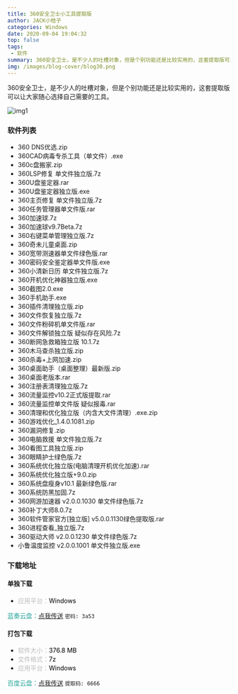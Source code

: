 ```yaml
---
title: 360安全卫士小工具提取版
author: JACK小桔子
categories: Windows
date: 2020-09-04 19:04:32
top: false
tags: 
 - 软件
summary: 360安全卫士，是不少人的吐槽对象，但是个别功能还是比较实用的，这套提取版可以让大家随心选择自己需要的工具。
img: /images/blog-cover/blog30.png
---
```

360安全卫士，是不少人的吐槽对象，但是个别功能还是比较实用的，这套提取版可以让大家随心选择自己需要的工具。

![img1](/images/blog/blog30/img1.png "© JACK小桔子")

### 软件列表
* 360 DNS优选.zip
* 360CAD病毒专杀工具（单文件）.exe
* 360c盘搬家.zip
* 360LSP修复 单文件独立版.7z
* 360U盘鉴定器.rar
* 360U盘鉴定器独立版.exe
* 360主页修复 单文件独立版.7z
* 360任务管理器单文件版.rar
* 360加速球.7z
* 360加速球v9.7Beta.7z
* 360右键菜单管理独立版.7z
* 360奇未儿童桌面.zip
* 360宽带测速器单文件绿色版.rar
* 360密码安全鉴定器单文件版.exe
* 360小清新日历 单文件独立版.7z
* 360开机优化神器独立版.exe
* 360截图2.0.exe
* 360手机助手.exe
* 360插件清理独立版.zip
* 360文件恢复独立版.7z
* 360文件粉碎机单文件版.rar
* 360文件解锁独立版 疑似存在风险.7z
* 360断网急救箱独立版 10.1.7z
* 360木马查杀独立版.zip
* 360杀毒+上网加速.zip
* 360桌面助手（桌面整理）最新版.zip
* 360桌面老版本.rar
* 360注册表清理独立版.7z
* 360流量监控v10.2正式版提取.rar
* 360流量监控单文件版 疑似报毒.rar
* 360清理和优化独立版（内含大文件清理）.exe.zip
* 360游戏优化_1.4.0.1081.zip
* 360漏洞修复.zip
* 360电脑救援  单文件独立版.7z
* 360看图工具独立版.zip
* 360眼睛护士绿色版.7z
* 360系统优化独立版(电脑清理开机优化加速).rar
* 360系统优化独立版+9.0.zip
* 360系统盘瘦身v10.1 最新绿色版.rar
* 360系统防黑加固.7z
* 360网游加速器 v2.0.0.1030 单文件绿色版.7z
* 360补丁大师8.0.7z
* 360软件管家官方[独立版] v5.0.0.1130绿色提取版.rar
* 360进程查看_独立版.7z
* 360驱动大师 v2.0.0.1230 单文件绿色版.7z
* 小鲁温度监控 v2.0.0.1001 单文件独立版.exe

### 下载地址
#### 单独下载
* <font color = #bcbcbc>应用平台：</font><font color = #000000>Windows</font>

<font color = #26a59a>蓝奏云盘：</font>[点我传送](https://xjz3103.lanzoux.com/b015qtxch)  `密码: 3a53`

#### 打包下载
* <font color = #bcbcbc>软件大小：</font><font color = #000000>376.8 MB</font>
* <font color = #bcbcbc>文件格式：</font><font color = #000000>7z</font>
* <font color = #bcbcbc>应用平台：</font><font color = #000000>Windows</font>

<font color = #26a59a>百度云盘：</font>[点我传送](https://pan.baidu.com/s/1fnRvSd23vgFTovZuMLnoJw)  `提取码: 6666`